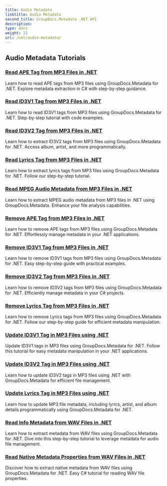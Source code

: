 ```yaml
---
title: Audio Metadata
linktitle: Audio Metadata
second_title: GroupDocs.Metadata .NET API
description: 
type: docs
weight: 22
url: /net/audio-metadata/
---
```


## Audio Metadata Tutorials
### [Read APE Tag from MP3 Files in .NET](./read-ape-tag-mp3/)
Learn how to read APE tags from MP3 files using GroupDocs.Metadata for .NET. Explore metadata extraction in C# with step-by-step guidance.
### [Read ID3V1 Tag from MP3 Files in .NET](./read-id3v1-tag-mp3/)
Learn how to read ID3V1 tags from MP3 files using GroupDocs.Metadata for .NET. Step-by-step tutorial with code examples.
### [Read ID3V2 Tag from MP3 Files in .NET](./read-id3v2-tag-mp3/)
Learn how to extract ID3V2 tags from MP3 files using GroupDocs.Metadata for .NET. Access album, artist, and more programmatically.
### [Read Lyrics Tag from MP3 Files in .NET](./read-lyrics-tag-mp3/)
Learn how to extract lyrics tags from MP3 files using GroupDocs.Metadata for .NET. Follow our step-by-step tutorial.
### [Read MPEG Audio Metadata from MP3 Files in .NET](./read-mpeg-audio-metadata-mp3/)
Learn how to extract MPEG audio metadata from MP3 files in .NET using GroupDocs.Metadata. Enhance your file analysis capabilities.
### [Remove APE Tag from MP3 Files in .NET](./remove-ape-tag-mp3/)
Learn how to remove APE tags from MP3 files using GroupDocs.Metadata for .NET. Effortlessly manage metadata in your .NET applications.
### [Remove ID3V1 Tag from MP3 Files in .NET](./remove-id3v1-tag-mp3/)
Learn how to remove ID3V1 tags from MP3 files using GroupDocs.Metadata for .NET. Easy step-by-step guide with practical examples.
### [Remove ID3V2 Tag from MP3 Files in .NET](./remove-id3v2-tag-mp3/)
Learn how to remove ID3V2 tags from MP3 files using GroupDocs.Metadata for .NET. Efficiently manage metadata in your C# projects.
### [Remove Lyrics Tag from MP3 Files in .NET](./remove-lyrics-tag-mp3/)
Learn how to remove Lyrics tags from MP3 files using GroupDocs.Metadata for .NET. Follow our step-by-step guide for efficient metadata manipulation.
### [Update ID3V1 Tag in MP3 Files using .NET](./update-id3v1-tag-mp3/)
Update ID3V1 tags in MP3 files using GroupDocs.Metadata for .NET. Follow this tutorial for easy metadata manipulation in your .NET applications.
### [Update ID3V2 Tag in MP3 Files using .NET](./update-id3v2-tag-mp3/)
Learn how to update ID3V2 tags in MP3 files using .NET with GroupDocs.Metadata for efficient file management.
### [Update Lyrics Tag in MP3 Files using .NET](./update-lyrics-tag-mp3/)
Learn how to update MP3 file metadata, including lyrics, artist, and album details programmatically using GroupDocs.Metadata for .NET.
### [Read Info Metadata from WAV Files in .NET](./read-info-metadata-wav/)
Learn how to extract metadata from WAV files using GroupDocs.Metadata for .NET. Dive into this step-by-step tutorial to leverage metadata for audio file management.
### [Read Native Metadata Properties from WAV Files in .NET](./read-native-metadata-wav/)
Discover how to extract native metadata from WAV files using GroupDocs.Metadata for .NET. Easy C# tutorial for reading WAV file properties.